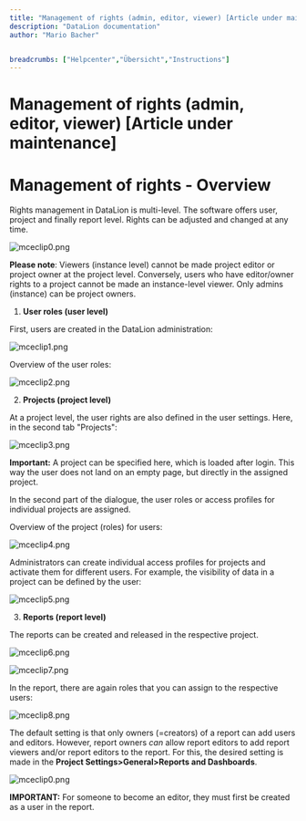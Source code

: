 ```yaml
---
title: "Management of rights (admin, editor, viewer) [Article under maintenance]"
description: "DataLion documentation"
author: "Mario Bacher"


breadcrumbs: ["Helpcenter","Übersicht","Instructions"]
---
```


# Management of rights (admin, editor, viewer) [Article under maintenance]

# **Management of rights - Overview**

Rights management in DataLion is multi-level. The software offers user, project and finally report level. Rights can be adjusted and changed at any time.

![mceclip0.png](/img/87064619.png)

**Please note**: Viewers (instance level) cannot be made project editor or project owner at the project level. Conversely, users who have editor/owner rights to a project cannot be made an instance-level viewer. Only admins (instance) can be project owners. 

1.  **User roles (user level)**
    

First, users are created in the DataLion administration:

![mceclip1.png](/img/87064626.png)

Overview of the user roles:

![mceclip2.png](/img/87064632.png)

2.  **Projects (project level)**
    

At a project level, the user rights are also defined in the user settings. Here, in the second tab "Projects":

![mceclip3.png](/img/87064638.png)

**Important:** A project can be specified here, which is loaded after login. This way the user does not land on an empty page, but directly in the assigned project.

In the second part of the dialogue, the user roles or access profiles for individual projects are assigned.

Overview of the project (roles) for users:

![mceclip4.png](/img/87064644.png)

Administrators can create individual access profiles for projects and activate them for different users. For example, the visibility of data in a project can be defined by the user:

![mceclip5.png](/img/87064650.png)

3.  **Reports (report level)**
    

The reports can be created and released in the respective project.

![mceclip6.png](/img/87064656.png)

![mceclip7.png](/img/87064662.png)

In the report, there are again roles that you can assign to the respective users:

![mceclip8.png](/img/87064668.png)

The default setting is that only owners (=creators) of a report can add users and editors. However, report owners _can_ allow report editors to add report viewers and/or report editors to the report. For this, the desired setting is made in the **Project Settings>General>Reports and Dashboards**. 

![mceclip0.png](/img/87064619.png)

**IMPORTANT:** For someone to become an editor, they must first be created as a user in the report.
